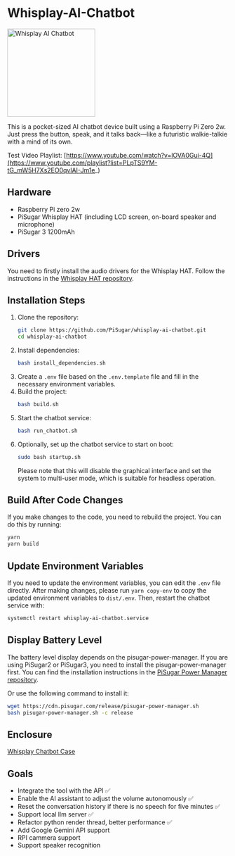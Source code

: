 # Whisplay-AI-Chatbot

<img src="https://docs.pisugar.com/img/whisplay_logo@4x-8.png" alt="Whisplay AI Chatbot" width="200" />

This is a pocket-sized AI chatbot device built using a Raspberry Pi Zero 2w. Just press the button, speak, and it talks back—like a futuristic walkie-talkie with a mind of its own.

Test Video Playlist:
[https://www.youtube.com/watch?v=lOVA0Gui-4Q](https://www.youtube.com/playlist?list=PLpTS9YM-tG_mW5H7Xs2EO0qvlAI-Jm1e_)

## Hardware

- Raspberry Pi zero 2w
- PiSugar Whisplay HAT (including LCD screen, on-board speaker and microphone)
- PiSugar 3 1200mAh

## Drivers

You need to firstly install the audio drivers for the Whisplay HAT. Follow the instructions in the [Whisplay HAT repository](https://github.com/PiSugar/whisplay).

## Installation Steps

1. Clone the repository:
   ```bash
   git clone https://github.com/PiSugar/whisplay-ai-chatbot.git
   cd whisplay-ai-chatbot
   ```
2. Install dependencies:
   ```bash
   bash install_dependencies.sh
   ```
3. Create a `.env` file based on the `.env.template` file and fill in the necessary environment variables.
4. Build the project:
   ```bash
   bash build.sh
   ```
5. Start the chatbot service:
   ```bash
   bash run_chatbot.sh
   ```
6. Optionally, set up the chatbot service to start on boot:
   ```bash
   sudo bash startup.sh
   ```
   Please note that this will disable the graphical interface and set the system to multi-user mode, which is suitable for headless operation.

## Build After Code Changes

If you make changes to the code, you need to rebuild the project. You can do this by running:

```bash
yarn
yarn build
```

## Update Environment Variables

If you need to update the environment variables, you can edit the `.env` file directly. After making changes, please run `yarn copy-env` to copy the updated environment variables to `dist/.env`. Then, restart the chatbot service with:

```bash
systemctl restart whisplay-ai-chatbot.service
```

## Display Battery Level

The battery level display depends on the pisugar-power-manager. If you are using PiSugar2 or PiSugar3, you need to install the pisugar-power-manager first. You can find the installation instructions in the [PiSugar Power Manager repository](https://github.com/PiSugar/pisugar-power-manager-rs).

Or use the following command to install it:

```bash
wget https://cdn.pisugar.com/release/pisugar-power-manager.sh
bash pisugar-power-manager.sh -c release
```

## Enclosure

[Whisplay Chatbot Case](https://github.com/PiSugar/suit-cases/tree/main/pisugar3-whisplay-chatbot)

## Goals

- Integrate the tool with the API ✅
- Enable the AI assistant to adjust the volume autonomously ✅
- Reset the conversation history if there is no speech for five minutes ✅
- Support local llm server ✅
- Refactor python render thread, better performance ✅
- Add Google Gemini API support
- RPI cammera support 
- Support speaker recognition
